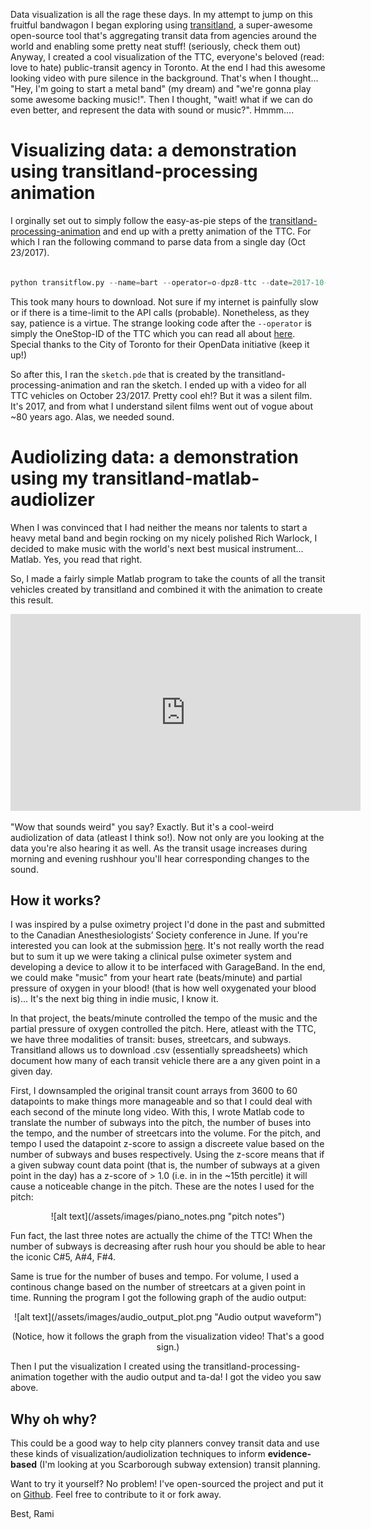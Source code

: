 Data visualization is all the rage these days. In my attempt to jump on this fruitful bandwagon I began exploring using [transitland](https://transit.land/), a super-awesome open-source tool that's aggregating transit data from agencies around the world and enabling some pretty neat stuff! (seriously, check them out) Anyway, I created a cool visualization of the TTC, everyone's beloved (read: love to hate) public-transit agency in Toronto. At the end I had this awesome looking video with pure silence in the background. That's when I thought... "Hey, I'm going to start a metal band" (my dream) and "we're gonna play some awesome backing music!". Then I thought, "wait! what if we can do even better, and represent the data with sound or music?". Hmmm....

# Visualizing data: a demonstration using transitland-processing animation


I orginally set out to simply follow the easy-as-pie steps of the [transitland-processing-animation](https://github.com/transitland/transitland-processing-animation) and end up with a pretty animation of the TTC. For which I ran the following command to parse data from a single day (Oct 23/2017).

```python

python transitflow.py --name=bart --operator=o-dpz8-ttc --date=2017-10-23

```

This took many hours to download. Not sure if my internet is painfully slow or if there is a time-limit to the API calls (probable). Nonetheless, as they say, patience is a virtue. The strange looking code after the `--operator` is simply the OneStop-ID of the TTC which you can read all about [here](https://transit.land/feed-registry/operators/o-dpz8-ttc). Special thanks to the City of Toronto for their OpenData initiative (keep it up!)

So after this, I ran the ```sketch.pde``` that is created by the transitland-processing-animation and ran the sketch. I ended up with a video for all TTC vehicles on October 23/2017. Pretty cool eh!? But it was a silent film. It's 2017, and from what I understand silent films went out of vogue about ~80 years ago. Alas, we needed sound.


# Audiolizing data: a demonstration using my transitland-matlab-audiolizer

When I was convinced that I had neither the means nor talents to start a heavy metal band and begin rocking on my nicely polished Rich Warlock, I decided to make music with the world's next best musical instrument... Matlab. Yes, you read that right.

So, I made a fairly simple Matlab program to take the counts of all the transit vehicles created by transitland and combined it with the animation to create this result.

<iframe width="560" height="315" src="https://www.youtube.com/embed/QAK1Z8-vb6g" frameborder="0" gesture="media" allowfullscreen></iframe>

"Wow that sounds weird" you say? Exactly. But it's a cool-weird audiolization of data (atleast I think so!). Now not only are you looking at the data you're also hearing it as well. As the transit usage increases during morning and evening rushhour you'll hear corresponding changes to the sound.

## How it works?

I was inspired by a pulse oximetry project I'd done in the past and submitted to the Canadian Anesthesiologists’ Society conference in June. If you're interested you can look at the submission [here](http://www.casconference.ca/cas-media/2017/posters/285352.pdf). It's not really worth the read but to sum it up we were taking a clinical pulse oximeter system and developing a device to allow it to be interfaced with GarageBand. In the end, we could make "music" from your heart rate (beats/minute) and partial pressure of oxygen in your blood! (that is how well oxygenated your blood is)... It's the next big thing in indie music, I know it.

In that project, the beats/minute controlled the tempo of the music and the partial pressure of oxygen controlled the pitch. Here, atleast with the TTC, we have three modalities of transit: buses, streetcars, and subways. Transitland allows us to download .csv (essentially spreadsheets) which document how many of each transit vehicle there are a any given point in a given day. 

First, I downsampled the original transit count arrays from 3600 to 60 datapoints to make things more manageable and so that I could deal with each second of the minute long video. With this, I wrote Matlab code to translate the number of subways into the pitch, the number of buses into the tempo, and the number of streetcars into the volume.  For the pitch, and tempo I used the datapoint z-score to assign a discreete value based on the number of subways and buses respectively. Using the z-score means that if a given subway count data point (that is, the number of subways at a given point in the day) has a z-score of > 1.0 (i.e. in in the ~15th percitle) it will cause a noticeable change in the pitch. These are the notes I used for the pitch: 

<center>
![alt text](/assets/images/piano_notes.png "pitch notes")



</center>

Fun fact, the last three notes are actually the chime of the TTC! When the number of subways is decreasing after rush hour you should be able to hear the iconic C#5, A#4, F#4.

Same is true for the number of buses and tempo. For volume, I used a continous change based on the number of streetcars at a given point in time. Running the program I got the following graph of the audio output: 

<center>
![alt text](/assets/images/audio_output_plot.png "Audio output waveform")


(Notice, how it follows the graph from the visualization video! That's a good sign.)
</center>


Then I put the visualization I created using the transitland-processing-animation together with the audio output and ta-da! I got the video you saw above.

## Why oh why?

This could be a good way to help city planners convey transit data and use these kinds of visualization/audiolization techniques to inform __evidence-based__ (I'm looking at you Scarborough subway extension) transit planning.

Want to try it yourself? No problem! I've open-sourced the project and put it on [Github](https://github.com/rami-codes/transitland-matlab-audiolizer). Feel free to contribute to it or fork away.



Best,
Rami 
